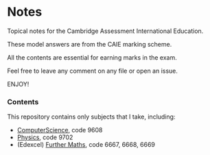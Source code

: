 # Notes

Topical notes for the Cambridge Assessment International Education.

These model answers are from the CAIE marking scheme.

All the contents are essential for earning marks in the exam.

Feel free to leave any comment on any file or open an issue.

ENJOY!

### Contents

This repository contains only subjects that I take, including:

- [ComputerScience](ComputerScience/), code 9608
- [Physics](Physics/README.md), code 9702
- (Edexcel) [Further Maths](FurtherMaths/), code 6667, 6668, 6669
